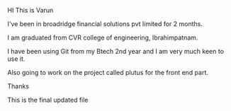 HI This is Varun

I've been in broadridge financial solutions pvt limited for 2 months.

I am graduated from CVR college of engineering, Ibrahimpatnam.

I have been using Git from my Btech 2nd year and I am very much keen to use it.

Also going to work on the project called plutus for the front end part.

Thanks

This is the final updated file

